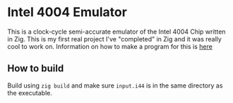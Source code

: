 # Intel 4004 Emulator
This is a clock-cycle semi-accurate emulator of the Intel 4004 Chip written in Zig. This is my first real project I've "completed" in Zig and it was really cool to work on. Information on how to make a program for this is [here](docs/1_Getting-Started.md)

## How to build
Build using `zig build` and make sure `input.i44` is in the same directory as the executable.
